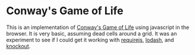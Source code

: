 Conway's Game of Life
=====================

This is an implementation of [Conway's Game of Life](http://en.wikipedia.org/wiki/Conway%27s_Game_of_Life) using javascript in the browser. It is very basic, assuming dead cells around a grid. It was an experiment to see if I could get it working with [requirejs](http://requirejs.org/), [lodash](http://lodash.com), and [knockout](http://knockoutjs.com/).
